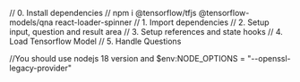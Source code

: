 // 0. Install dependencies
// npm i @tensorflow/tfjs @tensorflow-models/qna react-loader-spinner
// 1. Import dependencies
// 2. Setup input, question and result area
// 3. Setup references and state hooks
// 4. Load Tensorflow Model
// 5. Handle Questions

//You should use nodejs 18 version and $env:NODE_OPTIONS = "--openssl-legacy-provider"
